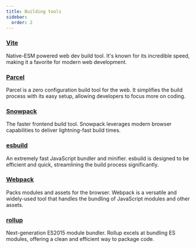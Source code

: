 ```yaml
---
title: Building tools
sidebar:
  order: 2
---
```


### [Vite](https://github.com/vitejs/vite)

Native-ESM powered web dev build tool. It's known for its incredible speed, making it a favorite for modern web development.

### [Parcel](https://github.com/parcel-bundler/parcel)

Parcel is a zero configuration build tool for the web. It simplifies the build process with its easy setup, allowing developers to focus more on coding.

### [Snowpack](https://www.snowpack.dev/)

The faster frontend build tool. Snowpack leverages modern browser capabilities to deliver lightning-fast build times.

### [esbuild](https://github.com/evanw/esbuild)

An extremely fast JavaScript bundler and minifier. esbuild is designed to be efficient and quick, streamlining the build process significantly.

### [Webpack](https://github.com/webpack/webpack)

Packs modules and assets for the browser. Webpack is a versatile and widely-used tool that handles the bundling of JavaScript modules and other assets.

### [rollup](https://github.com/rollup/rollup)

Next-generation ES2015 module bundler. Rollup excels at bundling ES modules, offering a clean and efficient way to package code.

